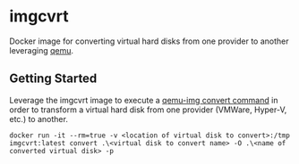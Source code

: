 # imgcvrt

Docker image for converting virtual hard disks from one provider to another leveraging [qemu](https://www.qemu.org/).  

## Getting Started

Leverage the imgcvrt image to execute a [qemu-img convert command](https://docs.openstack.org/image-guide/convert-images.html) in order to transform a virtual hard disk from one provider (VMWare, Hyper-V, etc.) to another.

``` docker run -it --rm=true -v <location of virtual disk to convert>:/tmp imgcvrt:latest convert .\<virtual disk to convert name> -O .\<name of converted virtual disk> -p ```
